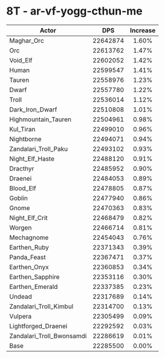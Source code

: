 # 8T - ar-vf-yogg-cthun-me
| Actor | DPS | Increase |
|---|:---:|:---:|
|Maghar_Orc|22642874|1.60%|
|Orc|22613762|1.47%|
|Void_Elf|22602052|1.42%|
|Human|22599547|1.41%|
|Tauren|22558976|1.23%|
|Dwarf|22557780|1.22%|
|Troll|22536014|1.12%|
|Dark_Iron_Dwarf|22510808|1.01%|
|Highmountain_Tauren|22504961|0.98%|
|Kul_Tiran|22499010|0.96%|
|Nightborne|22494071|0.94%|
|Zandalari_Troll_Paku|22493102|0.93%|
|Night_Elf_Haste|22488120|0.91%|
|Dracthyr|22485952|0.90%|
|Draenei|22484053|0.89%|
|Blood_Elf|22478805|0.87%|
|Goblin|22477940|0.86%|
|Gnome|22470363|0.83%|
|Night_Elf_Crit|22468479|0.82%|
|Worgen|22466714|0.81%|
|Mechagnome|22454043|0.76%|
|Earthen_Ruby|22371343|0.39%|
|Panda_Feast|22367471|0.37%|
|Earthen_Onyx|22360853|0.34%|
|Earthen_Sapphire|22353116|0.30%|
|Earthen_Emerald|22337385|0.23%|
|Undead|22317689|0.14%|
|Zandalari_Troll_Kimbul|22314700|0.13%|
|Vulpera|22305499|0.09%|
|Lightforged_Draenei|22292592|0.03%|
|Zandalari_Troll_Bwonsamdi|22286619|0.01%|
|Base|22285500|0.00%|
